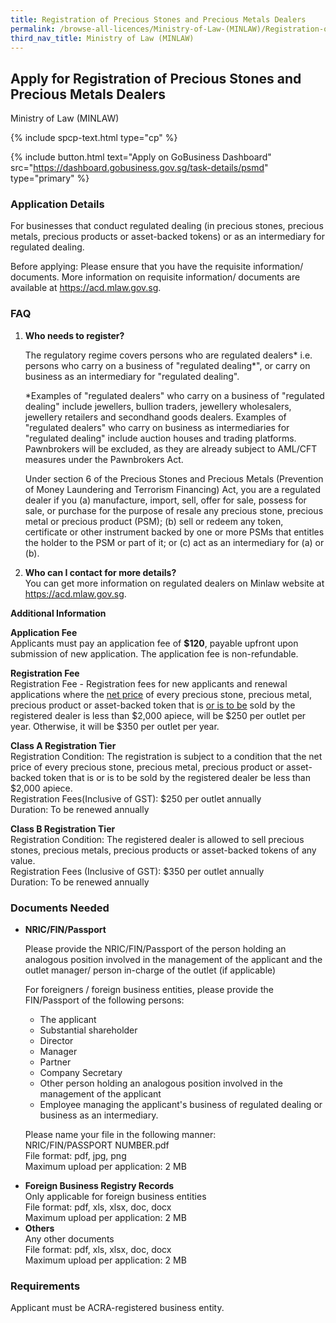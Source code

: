 ```yaml
---
title: Registration of Precious Stones and Precious Metals Dealers
permalink: /browse-all-licences/Ministry-of-Law-(MINLAW)/Registration-of-Precious-Stones-and-Precious-Metals-Dealers
third_nav_title: Ministry of Law (MINLAW)
---
```


## Apply for Registration of Precious Stones and Precious Metals Dealers

Ministry of Law (MINLAW)

{% include spcp-text.html type="cp" %}

{% include button.html text="Apply on GoBusiness Dashboard" src="https://dashboard.gobusiness.gov.sg/task-details/psmd" type="primary" %}

<H3>Application Details</H3>

<p>For businesses that conduct regulated dealing (in precious stones, precious metals, precious products or asset-backed tokens) or as an intermediary for regulated dealing.</p>
<p>Before applying: Please ensure that you have the requisite information/ documents. More information on requisite information/ documents are available at <a href="https://acd.mlaw.gov.sg/" target="_blank" rel="noopener">https://acd.mlaw.gov.sg</a>.</p>

<H3>FAQ</H3>
<ol>
    <li><strong>Who needs to register?</strong>
        <p>The regulatory regime covers persons who are regulated dealers* i.e. persons who carry on a business of "regulated dealing*", or carry on business as an intermediary for "regulated dealing".</p>
        <p>*Examples of "regulated dealers" who carry on a business of "regulated dealing" include jewellers, bullion traders, jewellery wholesalers, jewellery retailers and secondhand goods dealers. Examples of "regulated dealers" who carry on business as intermediaries for "regulated dealing" include auction houses and trading platforms. Pawnbrokers will be excluded, as they are already subject to AML/CFT measures under the Pawnbrokers Act.</p>
        <p>Under section 6 of the Precious Stones and Precious Metals (Prevention of Money Laundering and Terrorism Financing) Act, you are a regulated dealer if you (a) manufacture, import, sell, offer for sale, possess for sale, or purchase for the purpose of resale any precious stone, precious metal or precious product (PSM); (b) sell or redeem any token, certificate or other instrument backed by one or more PSMs that entitles the holder to the PSM or part of it; or (c) act as an intermediary for (a) or (b).</p>
    </li>
    <li><strong>Who can I contact for more details?</strong>
        <br>You can get more information on regulated dealers on Minlaw website at <a href="https://acd.mlaw.gov.sg/" target="_blank" rel="noopener">https://acd.mlaw.gov.sg</a>.
    </li>
</ol>

<strong>Additional Information</strong>

<p><strong>Application Fee</strong>
    <br>Applicants must pay an application fee of <strong>$120</strong>, payable upfront upon submission of new application. The application fee is non-refundable.</p>
<p><strong>Registration Fee</strong>
    <br>Registration Fee - Registration fees for new applicants and renewal applications where the <u>net price</u> of every precious stone, precious metal, precious product or asset-backed token that is <u>or is to be</u> sold by the registered dealer is less than $2,000 apiece, will be $250 per outlet per year. Otherwise, it will be $350 per outlet per year.</p>
<p><strong>Class A Registration Tier</strong>
    <br>Registration Condition: The registration is subject to a condition that the net price of every precious stone, precious metal, precious product or asset-backed token that is or is to be sold by the registered dealer be less than $2,000 apiece.
    <br>Registration Fees(Inclusive of GST): $250 per outlet annually
    <br>Duration: To be renewed annually</p>
<p><strong>Class B Registration Tier</strong>
    <br>Registration Condition: The registered dealer is allowed to sell precious stones, precious metals, precious products or asset-backed tokens of any value.
    <br>Registration Fees (Inclusive of GST): $350 per outlet annually
    <br>Duration: To be renewed annually</p>

<H3>Documents Needed</H3>

<ul>
    <li><strong>NRIC/FIN/Passport</strong>
    <p>Please provide the NRIC/FIN/Passport of the person holding an analogous position involved in the management of the applicant and the outlet manager/ person in-charge of the outlet (if applicable)</p>
    <p>For foreigners / foreign business entities, please provide the FIN/Passport of the following persons:
    <ul>
        <li>The applicant</li>
        <li>Substantial shareholder</li>
        <li>Director</li>
        <li>Manager</li>
        <li>Partner</li>
        <li>Company Secretary</li>
        <li>Other person holding an analogous position involved in the management of the applicant</li>
        <li>Employee managing the applicant's business of regulated dealing or business as an intermediary.</li>
    </ul>
    <p>Please name your file in the following manner:
        <br>NRIC/FIN/PASSPORT NUMBER.pdf
        <br>File format: pdf, jpg, png
        <br>Maximum upload per application: 2 MB</p>
    </li>
    <li><strong>Foreign Business Registry Records</strong>
        <br>Only applicable for foreign business entities
        <br>File format: pdf, xls, xlsx, doc, docx
        <br>Maximum upload per application: 2 MB
    </li>
    <li><strong>Others</strong>
        <br>Any other documents
        <br>File format: pdf, xls, xlsx, doc, docx
        <br>Maximum upload per application: 2 MB
    </li>
</ul>

<H3>Requirements</H3>

<p>Applicant must be ACRA-registered business entity.</p>

